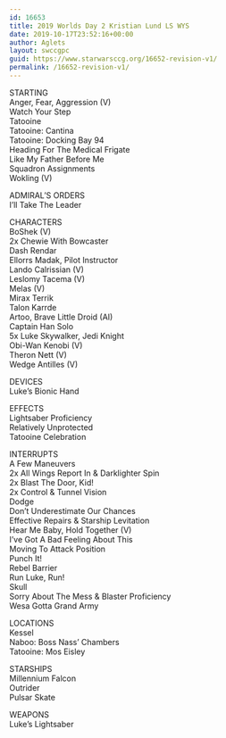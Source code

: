 ```yaml
---
id: 16653
title: 2019 Worlds Day 2 Kristian Lund LS WYS
date: 2019-10-17T23:52:16+00:00
author: Aglets
layout: swccgpc
guid: https://www.starwarsccg.org/16652-revision-v1/
permalink: /16652-revision-v1/
---
```

STARTING  
Anger, Fear, Aggression (V)  
Watch Your Step  
Tatooine  
Tatooine: Cantina  
Tatooine: Docking Bay 94  
Heading For The Medical Frigate  
Like My Father Before Me  
Squadron Assignments  
Wokling (V)

ADMIRAL&#8217;S ORDERS  
I’ll Take The Leader

CHARACTERS  
BoShek (V)  
2x Chewie With Bowcaster  
Dash Rendar  
Ellorrs Madak, Pilot Instructor  
Lando Calrissian (V)  
Leslomy Tacema (V)  
Melas (V)  
Mirax Terrik  
Talon Karrde  
Artoo, Brave Little Droid (AI)  
Captain Han Solo  
5x Luke Skywalker, Jedi Knight  
Obi-Wan Kenobi (V)  
Theron Nett (V)  
Wedge Antilles (V)

DEVICES  
Luke’s Bionic Hand

EFFECTS  
Lightsaber Proficiency  
Relatively Unprotected  
Tatooine Celebration

INTERRUPTS  
A Few Maneuvers  
2x All Wings Report In & Darklighter Spin  
2x Blast The Door, Kid!  
2x Control & Tunnel Vision  
Dodge  
Don’t Underestimate Our Chances  
Effective Repairs & Starship Levitation  
Hear Me Baby, Hold Together (V)  
I’ve Got A Bad Feeling About This  
Moving To Attack Position  
Punch It!  
Rebel Barrier  
Run Luke, Run!  
Skull  
Sorry About The Mess & Blaster Proficiency  
Wesa Gotta Grand Army

LOCATIONS  
Kessel  
Naboo: Boss Nass’ Chambers  
Tatooine: Mos Eisley

STARSHIPS  
Millennium Falcon  
Outrider  
Pulsar Skate

WEAPONS  
Luke’s Lightsaber